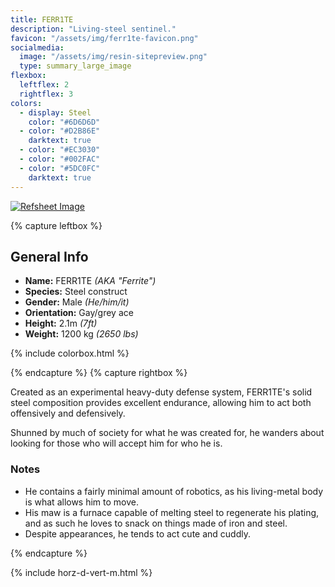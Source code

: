 ```yaml
---
title: FERR1TE
description: "Living-steel sentinel."
favicon: "/assets/img/ferr1te-favicon.png"
socialmedia:
  image: "/assets/img/resin-sitepreview.png"
  type: summary_large_image
flexbox:
  leftflex: 2
  rightflex: 3
colors:
  - display: Steel
    color: "#6D6D6D"
  - color: "#D2B86E"
    darktext: true
  - color: "#EC3030"
  - color: "#002FAC"
  - color: "#5DC0FC"
    darktext: true
---
```


[![Refsheet Image](/assets/img/iron_boi_reference.png)](/assets/img/iron_boi_reference.png)

{% capture leftbox %}

## General Info
- **Name:** FERR1TE *(AKA "Ferrite")*
- **Species:** Steel construct
- **Gender:** Male *(He/him/it)*
- **Orientation:** Gay/grey ace
- **Height:** 2.1m *(7ft)*
- **Weight:** 1200 kg *(2650 lbs)*

{% include colorbox.html %}

{% endcapture %}
{% capture rightbox %}

Created as an experimental heavy-duty defense system, FERR1TE's solid steel composition provides excellent endurance, allowing him to act both offensively and defensively.

Shunned by much of society for what he was created for, he wanders about looking for those who will accept him for who he is.

### Notes
- He contains a fairly minimal amount of robotics, as his living-metal body is what allows him to move.
- His maw is a furnace capable of melting steel to regenerate his plating, and as such he loves to snack on things made of iron and steel.
- Despite appearances, he tends to act cute and cuddly.

{% endcapture %}

<!-- Turns capture groups into a flex box. Must come after capture groups. -->
{% include horz-d-vert-m.html %}
